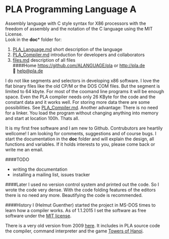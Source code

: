 PLA Programming Language A
=
Assembly language with C style syntax for X86 processors with the freedom of assembly and the notation of the C language using the MIT License.    
Look in the **doc*** folder for:

1. [PLA_Language.md](doc/PLA_Language.md) short description of the language
2. [PLA_Compiler.md](/doc/PLA_Compiler.md) introduction for developers and collaborators
3. [files.md](doc/files.md) description of all files        
####Home
https://github.com/ALANGUAGE/pla or http://pla.de    
:e-mail: help@pla.de    

I do not like segments and selectors in developing x86 software. I love the flat binary files like the old CP/M or the DOS COM files. But the segment is limited to 64 kbyte. For most of the coomand line programs it will be enough space. Even the PLA compiler needs only 26 KByte for the code and the constant data and it works well. For storing more data there are some possibilities. See [PLA_Compiler.md](/doc/PLA_Compiler.md). Another advantage: There is no need for a linker. You load the program without changing anything into memory and start at location 100h. Thats all.

It is my first free software and I am new to Github. Contrubutors are heartily wellcome! 
I am looking for comments, suggestions and of  course bugs. I start the documentation in the **doc** folder and will explain the design, all functions and variables. If it holds interests to you, please come back or write me an email.

####TODO
* writing the documentation
* installing a mailing list, issues tracker

####Later
I used no version control system and printed out the code. 
So I wrote the code very dense. With the code folding features of the editors 
there is no need any more. Beautifying the code is recommended.

####History
I (Helmut Guenther) started the project in MS-DOS times to learn how a compiler works.
As of 1.1.2015 I set the software as free software under the [MIT license](/doc/LICENSE).

There is a very old version from 2009 [here](http://sourceforge.net/projects/pla/).
It includes in PLA source code the compiler, command interpreter and the game [Towers of Hanoi](http://en.wikipedia.org/wiki/Tower_of_Hanoi).

